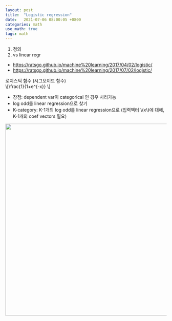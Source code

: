 ```yaml
---
layout: post
title:  "Logistic regression"
date:   2021-07-06 08:00:05 +0800
categories: math
use_math: true
tags: math
---
```



1. 정의
2. vs linear regr


- https://ratsgo.github.io/machine%20learning/2017/04/02/logistic/
- https://ratsgo.github.io/machine%20learning/2017/07/02/logistic/


로지스틱 함수 (시그모이드 함수)  
\\[\frac\{1\}\{1+e^\{-x\}\} \\]
- 장점: dependent var이 categorical 인 경우 처리가능
- log odd를 linear regression으로 찾기
- K-category: K-1개의 log odd를 linear regression으로 (입력벡터 \\(x\\)에 대해, K-1개의 coef vectors 필요)

<img src="{{ site.url }}/nailbrainz.github.io/images/math/prob/regr.png" width="600" class="center"/>  